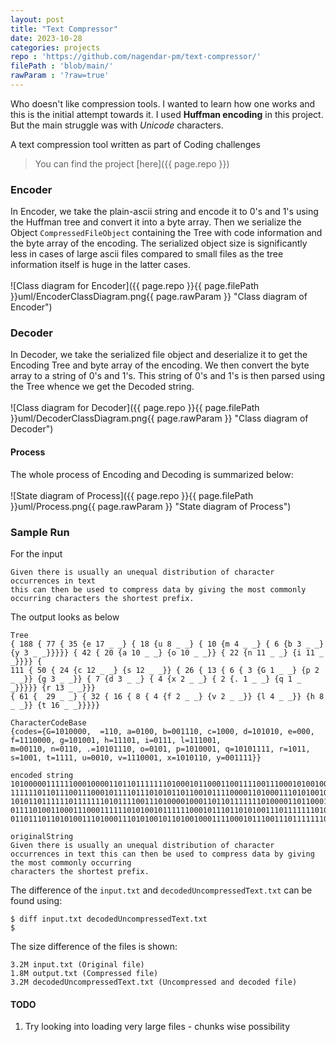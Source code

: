```yaml
---
layout: post
title: "Text Compressor"
date: 2023-10-28
categories: projects
repo : 'https://github.com/nagendar-pm/text-compressor/'
filePath : 'blob/main/'
rawParam : '?raw=true'
---
```


Who doesn't like compression tools. I wanted to learn how one works and this is the initial attempt towards it. I used **Huffman encoding** in this project. But the main struggle was with _Unicode_ characters.

<!--more-->

A text compression tool written as part of Coding challenges

> You can find the project [here]({{ page.repo }})

### Encoder
In Encoder, we take the plain-ascii string and encode it to 0's and 1's using the Huffman tree and convert it into a byte array.
Then we serialize the Object `CompressedFileObject`
containing the Tree with code information and the byte array of the encoding. The serialized object size is
significantly less in cases of large ascii files compared to small files as the tree information itself is
huge in the latter cases.<br><br>
![Class diagram for Encoder]({{ page.repo }}{{ page.filePath }}uml/EncoderClassDiagram.png{{ page.rawParam }} "Class diagram of Encoder")

### Decoder
In Decoder, we take the serialized file object and deserialize it to get the Encoding Tree and byte array of the encoding.
We then convert the byte array to a string of 0's and 1's. This string of 0's and 1's is then parsed using the Tree
whence we get the Decoded string.<br><br>
![Class diagram for Decoder]({{ page.repo }}{{ page.filePath }}uml/DecoderClassDiagram.png{{ page.rawParam }} "Class diagram of Decoder")

#### Process
The whole process of Encoding and Decoding is summarized below:<br><br>
![State diagram of Process]({{ page.repo }}{{ page.filePath }}uml/Process.png{{ page.rawParam }} "State diagram of Process")

### Sample Run

For the input
```commandline
Given there is usually an unequal distribution of character occurrences in text 
this can then be used to compress data by giving the most commonly occurring characters the shortest prefix.
```
The output looks as below
```commandline
Tree
{ 188 { 77 { 35 {e 17 _ _} { 18 {u 8 _ _} { 10 {m 4 _ _} { 6 {b 3 _ _} {y 3 _ _}}}}} { 42 { 20 {a 10 _ _} {o 10 _ _}} { 22 {n 11 _ _} {i 11 _ _}}}} { 
111 { 50 { 24 {c 12 _ _} {s 12 _ _}} { 26 { 13 { 6 { 3 {G 1 _ _} {p 2 _ _}} {g 3 _ _}} { 7 {d 3 _ _} { 4 {x 2 _ _} { 2 {. 1 _ _} {q 1 _ _}}}}} {r 13 _ _}}} 
{ 61 {  29 _ _} { 32 { 16 { 8 { 4 {f 2 _ _} {v 2 _ _}} {l 4 _ _}} {h 8 _ _}} {t 16 _ _}}}}}

CharacterCodeBase
{codes={G=1010000,  =110, a=0100, b=001110, c=1000, d=101010, e=000, f=1110000, g=101001, h=11101, i=0111, l=111001, 
m=00110, n=0110, .=10101110, o=0101, p=1010001, q=10101111, r=1011, s=1001, t=1111, u=0010, v=1110001, x=1010110, y=001111}}

encoded string
10100000111111000100001101101111111010001011000110011110011100010100100100100111001111001001111110010001101100010011000010101111001001001110011101010100111100
11111101101110011100010111101110101011011001011110000110100011101010010110100100011110001011110010110001000001010111011000011010000001001110011101101101111000
10101101111110111111101011110011101000010001101101111111010000110110001110000110001010010001010101101111010111010000101001101010001101100010011001110101010010
01111010011000111000111111010100101111110001011101101010011101111111010001100011001011001111111010000101001100011001010110111001001111110010110001000001010111
011011101101010011101000111010100101101001000111100010111001110111111101000110100111101010110111111000100111111101010001101100011100000111101011010101110

originalString
Given there is usually an unequal distribution of character occurrences in text this can then be used to compress data by giving the most commonly occurring 
characters the shortest prefix.
```

The difference of the `input.txt` and `decodedUncompressedText.txt` can be found using:
```commandline
$ diff input.txt decodedUncompressedText.txt
$
```

The size difference of the files is shown:
```commandline
3.2M input.txt (Original file)
1.8M output.txt (Compressed file)
3.2M decodedUncompressedText.txt (Uncompressed and decoded file)
```

#### TODO
1. Try looking into loading very large files - chunks wise possibility